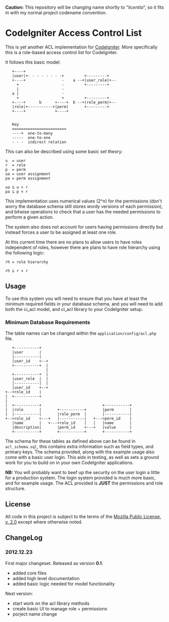 **Caution:** This repository will be changing name shortly to "*licentia*", so it fits in with my normal project codename convention.
# CodeIgniter Access Control List
This is yet another ACL implementation for [CodeIgniter](http://ellislab.com/codeigniter). More specifically this is a role-based access control list for CodeIgniter.

It follows this basic model:

	   +----+
	   |user|+- - - - - - - -+         +---------+
	   +----+                -    a --+|user_role|+--
	     +                   -         +---------+
	     |                   -
	   a |                   -
	     +                   +         +---------+
	   +----+      b      +----+  b --+|role_perm|+--
	   |role|+-----------+|perm|       +---------+
	   +----+             +----+
	
	
	   Key
	   ========================
	   ----+  one-to-many
	   -----  one-to-one
	   - - -  indirect relation

This can also be described using some basic set theory:

	u  = user
	r  = role
	p  = perm
	ua = user assignment
	pa = perm assignment
	
	ua ⊆ u × r
	pa ⊆ p × r

This implementation uses numerical values (2^n) for the permissions (don't worry the database schema still stores wordy versions of each permission), and bitwise operations to check that a user has the needed permissions to perform a given action.

The system also does not account for users having permissions directly but instead forces a user to be assigned at least one role.

At this current time there are no plans to allow users to have roles independent of roles, however there are plans to have role hierarchy using the following logic:

	rh = role hierarchy
	
	rh ⊆ r × r
	
## Usage
To use this system you will need to ensure that you have at least the minimum required fields in your database schema, and you will need to add both the ci_acl model, and ci_acl library to your CodeIgniter setup.

### Minimum Database Requirements
The table names can be changed within the `application/config/acl.php` file.

	   +-----------+
	   |user       |
	   |-----------|
	   |user_id    <--+
	   +-----------+  |
	                  |
	   +-----------+  |
	   |user_role  |  |
	   |-----------|  |
	   |user_id    +--+
	+--+role_id    |
	|  +-----------+
	|
	|  +-----------+                           +-----------+
	|  |role       |       +-----------+       |perm       |
	|  |-----------|       |role_perm  |       |-----------|
	+-->role_id    <---+   |-----------|   +--->perm_id    |
	   |name       |   +---+role_id    |   |   |name       |
	   |description|       |perm_id    +---+   |value      |
	   +-----------+       +-----------+       +-----------+

The schema for these tables as defined above can be found in `acl_schema.sql`, this contains extra information such as field types, and primary keys. The schema provided, along with the example usage also come with a basic user login. This aids in testing, as well as sets a ground work for you to build on in your own CodeIgniter applications. 

**NB:** You will probably want to beef up the security on the user login a little for a production system. The login system provided is much more basic, and for example usage. The ACL provided is **JUST** the permissions and role structure.

## License
All code in this project is subject to the terms of the [Mozilla Public License, v. 2.0](http://mozilla.org/MPL/2.0/) except where otherwise noted.

## ChangeLog
### 2012.12.23
First major changeset. Released as version **0.1**.

* added core files
* added high level documentation
* added basic logic needed for model functionality

Next version:

* start work on the acl library methods
* create basic UI to manage role + permissions
* porject name change